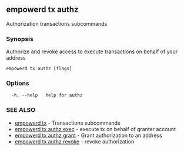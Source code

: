 ## empowerd tx authz

Authorization transactions subcommands

### Synopsis

Authorize and revoke access to execute transactions on behalf of your address

```
empowerd tx authz [flags]
```

### Options

```
  -h, --help   help for authz
```

### SEE ALSO

* [empowerd tx](empowerd_tx.md)	 - Transactions subcommands
* [empowerd tx authz exec](empowerd_tx_authz_exec.md)	 - execute tx on behalf of granter account
* [empowerd tx authz grant](empowerd_tx_authz_grant.md)	 - Grant authorization to an address
* [empowerd tx authz revoke](empowerd_tx_authz_revoke.md)	 - revoke authorization

